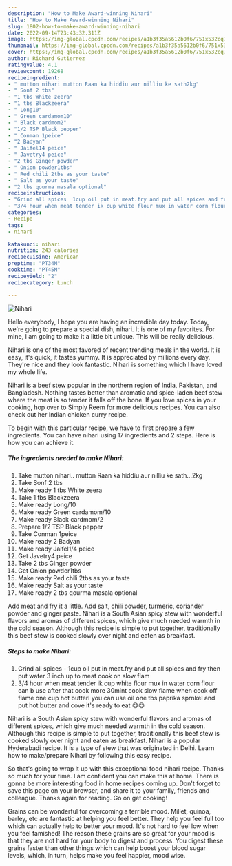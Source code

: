 ```yaml
---
description: "How to Make Award-winning Nihari"
title: "How to Make Award-winning Nihari"
slug: 1802-how-to-make-award-winning-nihari
date: 2022-09-14T23:43:32.311Z
image: https://img-global.cpcdn.com/recipes/a1b3f35a5612b0f6/751x532cq70/nihari-recipe-main-photo.jpg
thumbnail: https://img-global.cpcdn.com/recipes/a1b3f35a5612b0f6/751x532cq70/nihari-recipe-main-photo.jpg
cover: https://img-global.cpcdn.com/recipes/a1b3f35a5612b0f6/751x532cq70/nihari-recipe-main-photo.jpg
author: Richard Gutierrez
ratingvalue: 4.1
reviewcount: 19268
recipeingredient:
- " mutton nihari mutton Raan ka hiddiu aur nilliu ke sath2kg"
- " Sonf 2 tbs"
- "1 tbs White zeera"
- "1 tbs Blackzeera"
- " Long10"
- " Green cardamom10"
- " Black cardmom2"
- "1/2 TSP Black pepper"
- " Conman 1peice"
- "2 Badyan"
- " Jaifel14 peice"
- " Javetry4 peice"
- "2 tbs Ginger powder"
- " Onion powder1tbs"
- " Red chili 2tbs as your taste"
- " Salt as your taste"
- "2 tbs qourma masala optional"
recipeinstructions:
- "Grind all spices  1cup oil put in meat.fry and put all spices and fry then put water 3 inch up to meat cook on slow flam"
- "3/4 hour when meat tender ik cup white flour mux in water corn flour can b use after that cook more 30mint cook slow flame when cook off flame one cup hot butterl you can use oil one tbs paprika sprnkel and put hot butter and cove it&#39;s ready to eat 😋😋"
categories:
- Recipe
tags:
- nihari

katakunci: nihari 
nutrition: 243 calories
recipecuisine: American
preptime: "PT34M"
cooktime: "PT45M"
recipeyield: "2"
recipecategory: Lunch

---
```



![Nihari](https://img-global.cpcdn.com/recipes/a1b3f35a5612b0f6/751x532cq70/nihari-recipe-main-photo.jpg)

Hello everybody, I hope you are having an incredible day today. Today, we're going to prepare a special dish, nihari. It is one of my favorites. For mine, I am going to make it a little bit unique. This will be really delicious.

Nihari is one of the most favored of recent trending meals in the world. It is easy, it's quick, it tastes yummy. It is appreciated by millions every day. They're nice and they look fantastic. Nihari is something which I have loved my whole life.

Nihari is a beef stew popular in the northern region of India, Pakistan, and Bangladesh. Nothing tastes better than aromatic and spice-laden beef stew where the meat is so tender it falls off the bone. If you love spices in your cooking, hop over to Simply Reem for more delicious recipes. You can also check out her Indian chicken curry recipe.


To begin with this particular recipe, we have to first prepare a few ingredients. You can have nihari using 17 ingredients and 2 steps. Here is how you can achieve it.

<!--inarticleads1-->

##### The ingredients needed to make Nihari:

1. Take  mutton nihari.. mutton Raan ka hiddiu aur nilliu ke sath...2kg
1. Take  Sonf 2 tbs
1. Make ready 1 tbs White zeera
1. Take 1 tbs Blackzeera
1. Make ready  Long/10
1. Make ready  Green cardamom/10
1. Make ready  Black cardmom/2
1. Prepare 1/2 TSP Black pepper
1. Take  Conman 1peice
1. Make ready 2 Badyan
1. Make ready  Jaifel1/4 peice
1. Get  Javetry4 peice
1. Take 2 tbs Ginger powder
1. Get  Onion powder1tbs
1. Make ready  Red chili 2tbs as your taste
1. Make ready  Salt as your taste
1. Make ready 2 tbs qourma masala optional


Add meat and fry it a little. Add salt, chili powder, turmeric, coriander powder and ginger paste. Nihari is a South Asian spicy stew with wonderful flavors and aromas of different spices, which give much needed warmth in the cold season. Although this recipe is simple to put together, traditionally this beef stew is cooked slowly over night and eaten as breakfast. 

<!--inarticleads2-->

##### Steps to make Nihari:

1. Grind all spices  - 1cup oil put in meat.fry and put all spices and fry then put water 3 inch up to meat cook on slow flam
1. 3/4 hour when meat tender ik cup white flour mux in water corn flour can b use after that cook more 30mint cook slow flame when cook off flame one cup hot butterl you can use oil one tbs paprika sprnkel and put hot butter and cove it&#39;s ready to eat 😋😋


Nihari is a South Asian spicy stew with wonderful flavors and aromas of different spices, which give much needed warmth in the cold season. Although this recipe is simple to put together, traditionally this beef stew is cooked slowly over night and eaten as breakfast. Nihari is a popular Hyderabadi recipe. It is a type of stew that was originated in Delhi. Learn how to make/prepare Nihari by following this easy recipe. 

So that's going to wrap it up with this exceptional food nihari recipe. Thanks so much for your time. I am confident you can make this at home. There is gonna be more interesting food in home recipes coming up. Don't forget to save this page on your browser, and share it to your family, friends and colleague. Thanks again for reading. Go on get cooking!

Grains can be wonderful for overcoming a terrible mood. Millet, quinoa, barley, etc are fantastic at helping you feel better. They help you feel full too which can actually help to better your mood. It's not hard to feel low when you feel famished! The reason these grains are so great for your mood is that they are not hard for your body to digest and process. You digest these grains faster than other things which can help boost your blood sugar levels, which, in turn, helps make you feel happier, mood wise.

